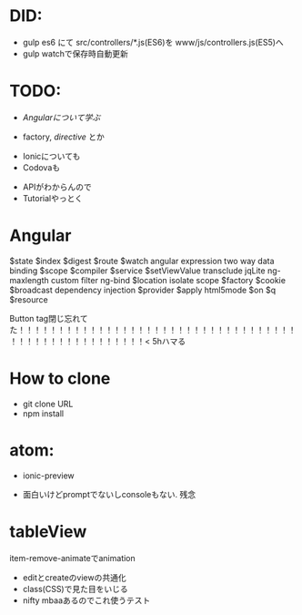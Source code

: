 # DID:

+ gulp es6 にて src/controllers/\*.js(ES6)を www/js/controllers.js(ES5)へ
+ gulp watchで保存時自動更新

# TODO:

+ *Angularについて学ぶ*
 - factory, *directive* とか
+ Ionicについても
+ Codovaも
 - APIがわからんので
 - Tutorialやっとく

# Angular
$state
$index
$digest
$route
$watch
angular expression
two way data binding
$scope
$compiler
$service
$setViewValue
transclude
jqLite
ng-maxlength
custom filter
ng-bind
$location
isolate scope
$factory
$cookie
$broadcast
dependency injection
$provider
$apply
html5mode
$on
$q
$resource

Button tag閉じ忘れてた！！！！！！！！！！！！！！！！！！！！！！！！！！！！！！！！！！！！！！！！！！！！！！！！！！！！< 5hハマる

# How to clone
+ git clone URL
+ npm install

# atom:
+ ionic-preview
 - 面白いけどpromptでないしconsoleもない. 残念

# tableView
item-remove-animateでanimation

+ editとcreateのviewの共通化
+ class(CSS)で見た目をいじる
+ nifty mbaaあるのでこれ使うテスト
